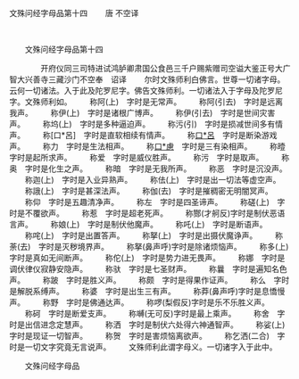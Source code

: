   文殊问经字母品第十四
                        　　唐 不空译

                        
        　      


　　文殊问经字母品第十四

　　　　开府仪同三司特进试鸿胪卿肃国公食邑三千户赐紫赠司空谥大鉴正号大广智大兴善寺三藏沙门不空奉　诏译
　　尔时文殊师利白佛言。世尊一切诸字母。云何一切诸法。入于此及陀罗尼字。佛告文殊师利。一切诸法入于字母及陀罗尼字。文殊师利如。
　　称阿(上)　字时是无常声。
　　称阿(引去)　字时是远离我声。
　　称伊(上)　字时是诸根广博声。
　　称伊(引去)　字时是世间灾害声。
　　称坞(上)　字时是多种逼迫声。
　　称污(引)　字时是损减世间多有情声。
　　称[口*呂]　字时是直软相续有情声。
　　称[口*呂](引去)　字时是断染游戏声。
　　称力　字时是生法相声。
　　称[口*慮](引)　字时是三有染相声。
　　称曀　字时是起所求声。
　　称爱　字时是威仪胜声。
　　称污　字时是取声。
　　称奥　字时是化生之声。
　　称暗　字时是无我所声。
　　称恶　字时是沉没声。
　　称迦(上)　字时是入业异熟声。
　　称佉(上)　字时是出一切法等虚空声。
　　称誐(上)　字时是甚深法声。
　　称伽(去)　字时是摧稠密无明闇冥声。
　　称仰　字时是五趣清净声。
　　称左　字时是四圣谛声。
　　称磋(上)　字时是不覆欲声。
　　称惹　字时是超老死声。
　　称酂(才舸反)字时是制伏恶语言声。
　　称娘(上)　字时是制伏他魔声。
　　称吒(上)　字时是断语声。
　　称咤(上)　字时是出置答声。
　　称拏(上)　字时是出摄伏魔诤声。
　　称荼(去)　字时是灭秽境界声。
　　称拏(鼻声呼)字时是除诸烦恼声。
　　称多(上)　字时是真如无间断声。
　　称佗(上)　字时是势力进无畏声。
　　称娜　字时是调伏律仪寂静安隐声。
　　称驮　字时是七圣财声。
　　称曩　字时是遍知名色声。
　　称跛　字时是胜义声。
　　称颇　字时是得果作证声。
　　称么　字时是解脱系缚声。
　　称婆　字时是出生三有声。
　　称莽(鼻声呼)字时是息憍慢声。
　　称野　字时是佛通达声。
　　称啰(梨假反)字时是乐不乐胜义声。
　　称砢　字时是断爱支声。
　　称嚩(无可反)字时是最上乘声。
　　称舍　字时是出信进念定慧声。
　　称洒　字时是制伏六处得六神通智声。
　　称娑(上)　字时是现证一切智声。
　　称贺　字时是害烦恼离欲声。
　　称乞洒(二合)　字时是一切文字究竟无言说声。
　　文殊师利此谓字母义。一切诸字入于此中。

　　文殊问经字母品


